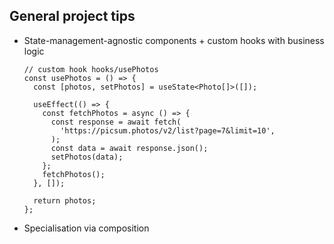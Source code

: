 ## General project tips

- State-management-agnostic components + custom hooks with business logic

  ```tsx
  // custom hook hooks/usePhotos
  const usePhotos = () => {
    const [photos, setPhotos] = useState<Photo[]>([]);

    useEffect(() => {
      const fetchPhotos = async () => {
        const response = await fetch(
          'https://picsum.photos/v2/list?page=7&limit=10',
        );
        const data = await response.json();
        setPhotos(data);
      };
      fetchPhotos();
    }, []);

    return photos;
  };
  ```

- Specialisation via composition
